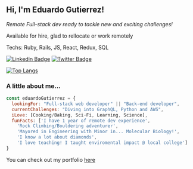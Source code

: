 
<h2> Hi, I'm Eduardo Gutierrez!</h2>

<p><em>Remote Full-stack dev ready to tackle new and exciting challenges! </em></p>
<p> Available for hire, glad to rellocate or work remotely</p>
<p> Techs: Ruby, Rails, JS, React, Redux, SQL </p>

[![Linkedin Badge](https://img.shields.io/badge/-Eduardo%20Gutierrez-blue?style=flat-square&logo=Linkedin&logoColor=white&link=https://www.linkedin.com/in/eduardgutierrezpulido)](https://www.linkedin.com/in/eduardgutierrezpulido/)
[![Twitter Badge](https://img.shields.io/badge/-@eduardo_gtzp_-1ca0f1?style=flat-square&labelColor=1ca0f1&logo=twitter&logoColor=white&link=https://twitter.com/eduardo_gtzp)](https://twitter.com/eduardo_gtzp)

[![Top Langs](https://github-readme-stats.vercel.app/api/top-langs/?username=fedgut&hide=html)](https://github.com/anuraghazra/github-readme-stats)

### A little about me...  

```javascript
const eduardoGutierrez = {
  lookingFor: "Full-stack web developer" || "Back-end developer",
  currentChallenges: "Diving into GraphQL, Python and AWS",  
  iLove: [Cooking/Baking, Sci-Fi, Learning, Science],
  funFacts: ['I have 1 year of remote dev experience',  
    'Rock Climbing/Bouldering adventurer',  
    'Mayored in Engineering with Minor in... Molecular Biology!',  
    'I know a lot about diamonds',  
    'I love teaching! I taught enviromental impact @ local college']
}
```

<p>You can check out my portfolio <a href="">here</a></p>

